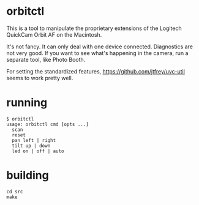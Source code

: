 orbitctl
========
This is a tool to manipulate the proprietary extensions of the Logitech QuickCam Orbit AF on the Macintosh.

It's not fancy.  It can only deal with one device connected.  Diagnostics are not very good.  If you want to see what's happening in the camera, run a separate tool, like Photo Booth.

For setting the standardized features, https://github.com/jtfrey/uvc-util seems to work pretty well.

running
=======
```
$ orbitctl
usage: orbitctl cmd [opts ...]
  scan
  reset
  pan left | right
  tilt up | down
  led on | off | auto
```

building
========
```
cd src
make
```
